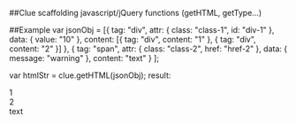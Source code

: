 ##Clue
scaffolding javascript/jQuery functions  (getHTML, getType...)

##Example
var jsonObj = [{ tag: "div", 
                 attr: { class: "class-1", id: "div-1" }, 
                 data: { value: "10" }, 
                 content: [{ tag: "div", content: "1" }, { tag: "div", content: "2" }] },
               { tag: "span", attr: { class: "class-2", href: "href-2" }, data: { message: "warning" }, content: "text" }
              ];
 
var htmlStr = clue.getHTML(jsonObj);
result: <div class='class-1' id='href-1' data-value='10'>
             <div>1</div>
             <div>2</div>
        </div>
        <span class='class-2' href='href-2' data-message='warning'>text</span>
